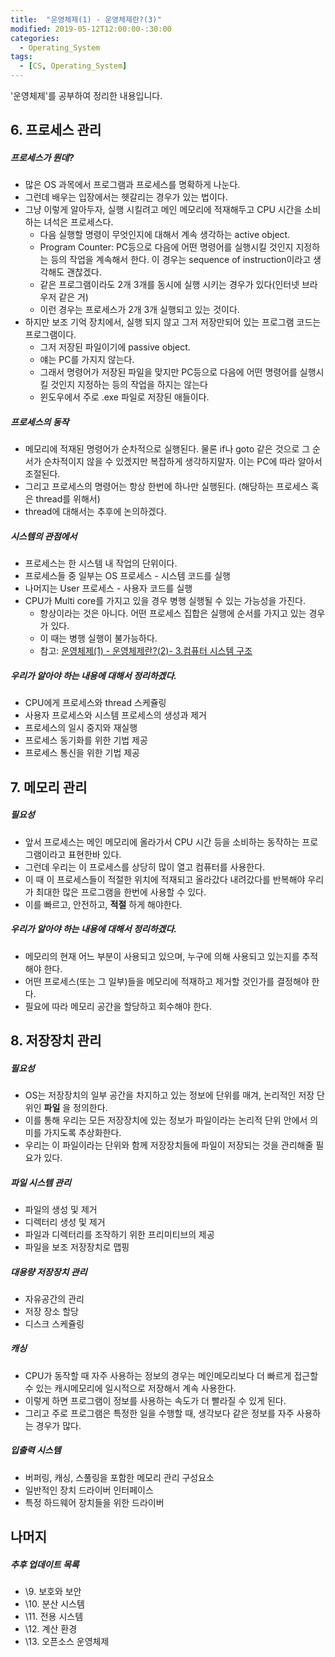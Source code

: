 ```yaml
---
title:  "운영체제(1) - 운영체제란?(3)"
modified: 2019-05-12T12:00:00-:30:00
categories:
  - Operating_System
tags:
  - [CS, Operating_System]
---
```


'운영체제'를 공부하여 정리한 내용입니다.

## 6. 프로세스 관리

##### 프로세스가 뭔데?

-   많은 OS 과목에서 프로그램과 프로세스를 명확하게 나눈다.
-   그런데 배우는 입장에서는 헷갈리는 경우가 있는 법이다.
-   그냥 이렇게 알아두자, 실행 시킬려고 메인 메모리에 적재해두고 CPU 시간을 소비하는 녀석은 프로세스다.
    -   다음 실행할 명령이 무엇인지에 대해서 계속 생각하는 active object.
    -   Program Counter: PC등으로 다음에 어떤 명령어를 실행시킬 것인지 지정하는 등의 작업을 계속해서 한다. 이 경우는 sequence of instruction이라고 생각해도 괜찮겠다.
    -   같은 프로그램이라도 2개 3개를 동시에 실행 시키는 경우가 있다(인터넷 브라우저 같은 거)
    -   이런 경우는 프로세스가 2개 3개 실행되고 있는 것이다.
-   하지만 보조 기억 장치에서, 실행 되지 않고 그저 저장만되어 있는 프로그램 코드는 프로그램이다.
    -   그저 저장된 파일이기에 passive object.
    -   얘는 PC를 가지지 않는다.
    -   그래서 명령어가 저장된 파일을 맞지만 PC등으로 다음에 어떤 명령어를 실행시킬 것인지 지정하는 등의 작업을 하지는 않는다
    -   윈도우에서 주로 .exe 파일로 저장된 애들이다.

##### 프로세스의 동작

-   메모리에 적재된 명령어가 순차적으로 실행된다. 물론 if나 goto 같은 것으로 그 순서가 순차적이지 않을 수 있겠지만 복잡하게 생각하지말자. 이는 PC에 따라 알아서 조절된다.
-   그리고 프로세스의 명령어는 항상 한번에 하나만 실행된다. (해당하는 프로세스 혹은 thread를 위해서)
-   thread에 대해서는 추후에 논의하겠다.

##### 시스템의 관점에서

-   프로세스는 한 시스템 내 작업의 단위이다.
-   프로세스들 중 일부는 OS 프로세스 - 시스템 코드를 실행
-   나머지는 User 프로세스 - 사용자 코드를 실행
-   CPU가 Multi core를 가지고 있을 경우 병행 실행될 수 있는 가능성을 가진다.
    -   항상이라는 것은 아니다. 어떤 프로세스 집합은 실행에 순서를 가지고 있는 경우가 있다.
    -   이 때는 병행 실행이 불가능하다.
    -   참고: [운영체제(1) - 운영체제란?(2)- 3.컴퓨터 시스템 구조](https://cmpark0126.github.io/operating_system/OS_1-2/#3-%EC%BB%B4%ED%93%A8%ED%84%B0-%EC%8B%9C%EC%8A%A4%ED%85%9C-%EA%B5%AC%EC%A1%B0)

##### 우리가 알아야 하는 내용에 대해서 정리하겠다.

-   CPU에게 프로세스와 thread 스케쥴링
-   사용자 프로세스와 시스템 프로세스의 생성과 제거
-   프로세스의 일시 중지와 재실행
-   프로세스 동기화를 위한 기법 제공
-   프로세스 통신을 위한 기법 제공

## 7. 메모리 관리

##### 필요성

-   앞서 프로세스는 메인 메모리에 올라가서 CPU 시간 등을 소비하는 동작하는 프로그램이라고 표현한바 있다.
-   그런데 우리는 이 프로세스를 상당히 많이 열고 컴퓨터를 사용한다.
-   이 때 이 프로세스들이 적절한 위치에 적재되고 올라갔다 내려갔다를 반복해야 우리가 최대한 많은 프로그램을 한번에 사용할 수 있다.
-   이를 빠르고, 안전하고, **적절** 하게 해야한다.

##### 우리가 알아야 하는 내용에 대해서 정리하겠다.

-   메모리의 현재 어느 부분이 사용되고 있으며, 누구에 의해 사용되고 있는지를 추적해야 한다.
-   어떤 프로세스(또는 그 일부)들을 메모리에 적재하고 제거할 것인가를 결정해야 한다.
-   필요에 따라 메모리 공간을 할당하고 회수해야 한다.

## 8. 저장장치 관리

##### 필요성

-   OS는 저장장치의 일부 공간을 차지하고 있는 정보에 단위를 매겨, 논리적인 저장 단위인 **파일** 을 정의한다.
-   이를 통해 우리는 모든 저장장치에 있는 정보가 파일이라는 논리적 단위 안에서 의미를 가지도록 추상화한다.
-   우리는 이 파일이라는 단위와 함께 저장장치들에 파일이 저장되는 것을 관리해줄 필요가 있다.

##### 파일 시스템 관리

-   파일의 생성 및 제거
-   디렉터리 생성 및 제거
-   파일과 디렉터리를 조작하기 위한 프리미티브의 제공
-   파일을 보조 저장장치로 맵핑

##### 대용량 저장장치 관리

-   자유공간의 관리
-   저장 장소 할당
-   디스크 스케쥴링

##### 캐싱

-   CPU가 동작할 때 자주 사용하는 정보의 경우는 메인메모리보다 더 빠르게 접근할 수 있는 캐시메모리에 일시적으로 저장해서 계속 사용한다.
-   이렇게 하면 프로그램이 정보를 사용하는 속도가 더 빨라질 수 있게 된다.
-   그리고 주로 프로그램은 특정한 일을 수행할 때, 생각보다 같은 정보를 자주 사용하는 경우가 많다.

##### 입출력 시스템

-   버퍼링, 캐싱, 스풀링을 포함한 메모리 관리 구성요소
-   일반적인 장치 드라이버 인터페이스
-   특정 하드웨어 장치들을 위한 드라이버

## 나머지

##### 추후 업데이트 목록

-   \9.  보호와 보안
-   \10. 분산 시스템
-   \11. 전용 시스템
-   \12. 계산 환경
-   \13. 오픈소스 운영체제

